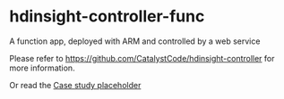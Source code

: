 # hdinsight-controller-func
A function app, deployed with ARM and controlled by a web service

Please refer to https://github.com/CatalystCode/hdinsight-controller for more information.

Or read the [Case study placeholder](http://none)